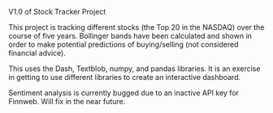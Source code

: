 V1.0 of Stock Tracker Project

This project is tracking different stocks (the Top 20 in the NASDAQ) over the course of five years. Bollinger bands have been calculated and shown in order to make potential predictions of buying/selling (not considered financial advice).

This uses the Dash, Textblob, numpy, and pandas libraries. It is an exercise in getting to use different libraries to create an interactive dashboard.

Sentiment analysis is currently bugged due to an inactive API key for Finnweb. Will fix in the near future.
